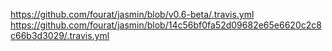 https://github.com/fourat/jasmin/blob/v0.6-beta/.travis.yml
https://github.com/fourat/jasmin/blob/14c56bf0fa52d09682e65e6620c2c8c66b3d3029/.travis.yml
